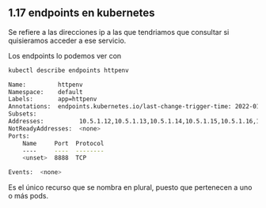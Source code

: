 ## 1.17 endpoints en kubernetes

Se refiere a las direcciones ip a las que tendriamos que consultar si
quisieramos acceder a ese servicio.

Los endpoints lo podemos ver con

```bash
kubectl describe endpoints httpenv

Name:         httpenv
Namespace:    default
Labels:       app=httpenv
Annotations:  endpoints.kubernetes.io/last-change-trigger-time: 2022-01-26T21:10:56Z
Subsets:
Addresses:          10.5.1.12,10.5.1.13,10.5.1.14,10.5.1.15,10.5.1.16,10.5.1.17,10.5.1.18,10.5.1.19,10.5.1.20,10.5.1.21
NotReadyAddresses:  <none>
Ports:
    Name     Port  Protocol
    ----     ----  --------
    <unset>  8888  TCP

Events:  <none>
```

Es el único recurso que se nombra en plural, puesto que pertenecen a uno o más
pods.

